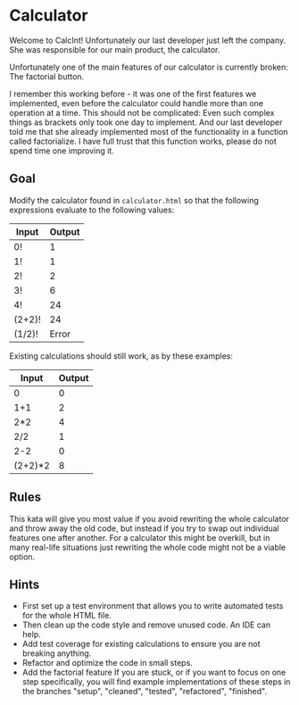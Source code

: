 # Calculator

Welcome to CalcInt! Unfortunately our last developer just left the company. She was responsible for our main product,
the calculator.

Unfortunately one of the main features of our calculator is currently broken: The factorial button.

I remember this working before - it was one of the first features we implemented, even before the calculator could
handle more than one operation at a time. This should not be complicated: Even such complex things as brackets only took
one day to implement. And our last developer told me that she already implemented most of the functionality in a
function called factorialize. I have full trust that this function works, please do not spend time one improving it.

## Goal

Modify the calculator found in `calculator.html` so that the following expressions evaluate to the following values:

| Input  | Output |
|--------|--------|
| 0!     | 1      |
| 1!     | 1      |
| 2!     | 2      |
| 3!     | 6      |
| 4!     | 24     |
| (2+2)! | 24     |
| (1/2)! | Error  |

Existing calculations should still work, as by these examples: 

| Input   | Output |
|---------|--------|
| 0       | 0      |
| 1+1     | 2      |
| 2*2     | 4      |
| 2/2     | 1      |
| 2-2     | 0      |
| (2+2)*2 | 8      |


## Rules

This kata will give you most value if you avoid rewriting the whole calculator and throw away the old code, but instead
if you try to swap out individual features one after another. For a calculator this might be overkill, but in many
real-life situations just rewriting the whole code might not be a viable option.

## Hints

- First set up a test environment that allows you to write automated tests for the whole HTML file.
- Then clean up the code style and remove unused code. An IDE can help.
- Add test coverage for existing calculations to ensure you are not breaking anything.
- Refactor and optimize the code in small steps.
- Add the factorial feature
If you are stuck, or if you want to focus on one step specifically, you will find example implementations of these steps
in the branches "setup", "cleaned", "tested", "refactored", "finished".
